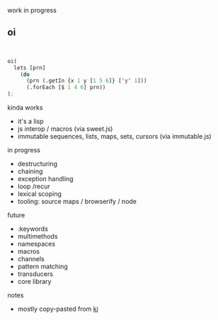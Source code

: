 work in progress


oi
---

```lisp


oi(
  lets [prn] 
    (do
      (prn (.getIn {x 1 y [1 5 6]} ['y' 1]))
      (.forEach [$ 1 4 6] prn))    
);


```

kinda works

- it's a lisp
- js interop / macros (via sweet.js)
- immutable sequences, lists, maps, sets, cursors (via immutable.js)


in progress 

- destructuring 
- chaining 
- exception handling 
- loop /recur
- lexical scoping 
- tooling: source maps / browserify / node 

future

- :keywords
- multimethods
- namespaces
- macros 
- channels
- pattern matching 
- transducers
- core library


notes
- mostly copy-pasted from [ki](http://ki-lang.org)
